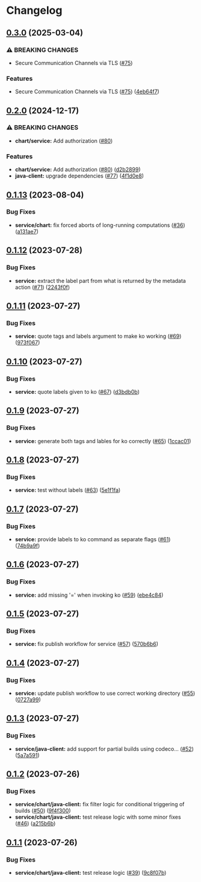 # Changelog

## [0.3.0](https://github.com/carbynestack/ephemeral/compare/service-v0.2.0...service-v0.3.0) (2025-03-04)


### ⚠ BREAKING CHANGES

* Secure Communication Channels via TLS ([#75](https://github.com/carbynestack/ephemeral/issues/75))

### Features

* Secure Communication Channels via TLS ([#75](https://github.com/carbynestack/ephemeral/issues/75)) ([4eb64f7](https://github.com/carbynestack/ephemeral/commit/4eb64f7a7f37e013079eb641660b4288bc5a7c3f))

## [0.2.0](https://github.com/carbynestack/ephemeral/compare/service-v0.1.13...service-v0.2.0) (2024-12-17)


### ⚠ BREAKING CHANGES

* **chart/service:** Add authorization ([#80](https://github.com/carbynestack/ephemeral/issues/80))

### Features

* **chart/service:** Add authorization ([#80](https://github.com/carbynestack/ephemeral/issues/80)) ([d2b2899](https://github.com/carbynestack/ephemeral/commit/d2b28994e1c08f01cbc2b510026d3c3918828354))
* **java-client:** upgrade dependencies ([#77](https://github.com/carbynestack/ephemeral/issues/77)) ([4f1d0e8](https://github.com/carbynestack/ephemeral/commit/4f1d0e81ccb11b73cb7d03ccc0f598e58f89678e))

## [0.1.13](https://github.com/carbynestack/ephemeral/compare/service-v0.1.12...service-v0.1.13) (2023-08-04)


### Bug Fixes

* **service/chart:** fix forced aborts of long-running computations ([#36](https://github.com/carbynestack/ephemeral/issues/36)) ([a131ae7](https://github.com/carbynestack/ephemeral/commit/a131ae74bd9d98d345d78d84a67388cbd783b36d))

## [0.1.12](https://github.com/carbynestack/ephemeral/compare/service-v0.1.11...service-v0.1.12) (2023-07-28)


### Bug Fixes

* **service:** extract the label part from what is returned by the metadata action ([#71](https://github.com/carbynestack/ephemeral/issues/71)) ([2243f0f](https://github.com/carbynestack/ephemeral/commit/2243f0f113e96925d1ca4e1f3c92bb51914c3e4c))

## [0.1.11](https://github.com/carbynestack/ephemeral/compare/service-v0.1.10...service-v0.1.11) (2023-07-27)


### Bug Fixes

* **service:** quote tags and labels argument to make ko working ([#69](https://github.com/carbynestack/ephemeral/issues/69)) ([973f067](https://github.com/carbynestack/ephemeral/commit/973f0673003530aae9a693f0799a6008850b269a))

## [0.1.10](https://github.com/carbynestack/ephemeral/compare/service-v0.1.9...service-v0.1.10) (2023-07-27)


### Bug Fixes

* **service:** quote labels given to ko ([#67](https://github.com/carbynestack/ephemeral/issues/67)) ([d3bdb0b](https://github.com/carbynestack/ephemeral/commit/d3bdb0b73b390a299b382cc7b2ed0d51ed0c27f4))

## [0.1.9](https://github.com/carbynestack/ephemeral/compare/service-v0.1.8...service-v0.1.9) (2023-07-27)


### Bug Fixes

* **service:** generate both tags and lables for ko correctly ([#65](https://github.com/carbynestack/ephemeral/issues/65)) ([1ccac01](https://github.com/carbynestack/ephemeral/commit/1ccac012cff5c4ce7bcf4de854515116a872b51c))

## [0.1.8](https://github.com/carbynestack/ephemeral/compare/service-v0.1.7...service-v0.1.8) (2023-07-27)


### Bug Fixes

* **service:** test without labels ([#63](https://github.com/carbynestack/ephemeral/issues/63)) ([5e1f1fa](https://github.com/carbynestack/ephemeral/commit/5e1f1fa14a7677e93253264bc3ba31a4c569227b))

## [0.1.7](https://github.com/carbynestack/ephemeral/compare/service-v0.1.6...service-v0.1.7) (2023-07-27)


### Bug Fixes

* **service:** provide labels to ko command as separate flags ([#61](https://github.com/carbynestack/ephemeral/issues/61)) ([74b9a9f](https://github.com/carbynestack/ephemeral/commit/74b9a9f7cefa06b52004a0001ab25ecc1acdd803))

## [0.1.6](https://github.com/carbynestack/ephemeral/compare/service-v0.1.5...service-v0.1.6) (2023-07-27)


### Bug Fixes

* **service:** add missing '=' when invoking ko ([#59](https://github.com/carbynestack/ephemeral/issues/59)) ([ebe4c84](https://github.com/carbynestack/ephemeral/commit/ebe4c8472a3883917dbc562cc7e571141ca55bd2))

## [0.1.5](https://github.com/carbynestack/ephemeral/compare/service-v0.1.4...service-v0.1.5) (2023-07-27)


### Bug Fixes

* **service:** fix publish workflow for service ([#57](https://github.com/carbynestack/ephemeral/issues/57)) ([570b6b6](https://github.com/carbynestack/ephemeral/commit/570b6b6a701687aa0d76adfe8b54540f16884cb1))

## [0.1.4](https://github.com/carbynestack/ephemeral/compare/service-v0.1.3...service-v0.1.4) (2023-07-27)


### Bug Fixes

* **service:** update publish workflow to use correct working directory ([#55](https://github.com/carbynestack/ephemeral/issues/55)) ([0727a99](https://github.com/carbynestack/ephemeral/commit/0727a99081ee96f49b42fa45e72a30f0a6147548))

## [0.1.3](https://github.com/carbynestack/ephemeral/compare/service-v0.1.2...service-v0.1.3) (2023-07-27)


### Bug Fixes

* **service/java-client:** add support for partial builds using codeco… ([#52](https://github.com/carbynestack/ephemeral/issues/52)) ([5a7a591](https://github.com/carbynestack/ephemeral/commit/5a7a591c5d81daf8bad09826b9c9f8bfcbe73eee))

## [0.1.2](https://github.com/carbynestack/ephemeral/compare/service-v0.1.1...service-v0.1.2) (2023-07-26)


### Bug Fixes

* **service/chart/java-client:** fix filter logic for conditional triggering of builds ([#50](https://github.com/carbynestack/ephemeral/issues/50)) ([9f4f300](https://github.com/carbynestack/ephemeral/commit/9f4f30057e704470eff817b5ce4ae84890977b65))
* **service/chart/java-client:** test release logic with some minor fixes ([#46](https://github.com/carbynestack/ephemeral/issues/46)) ([a215b6b](https://github.com/carbynestack/ephemeral/commit/a215b6b884ea73fc69f4283aca849dbc8bf520d4))

## [0.1.1](https://github.com/carbynestack/ephemeral/compare/service-v0.1.0...service-v0.1.1) (2023-07-26)


### Bug Fixes

* **service/chart/java-client:** test release logic ([#39](https://github.com/carbynestack/ephemeral/issues/39)) ([9c8f07b](https://github.com/carbynestack/ephemeral/commit/9c8f07b53f7f9792ad2b484b25666c1a4244303d))
